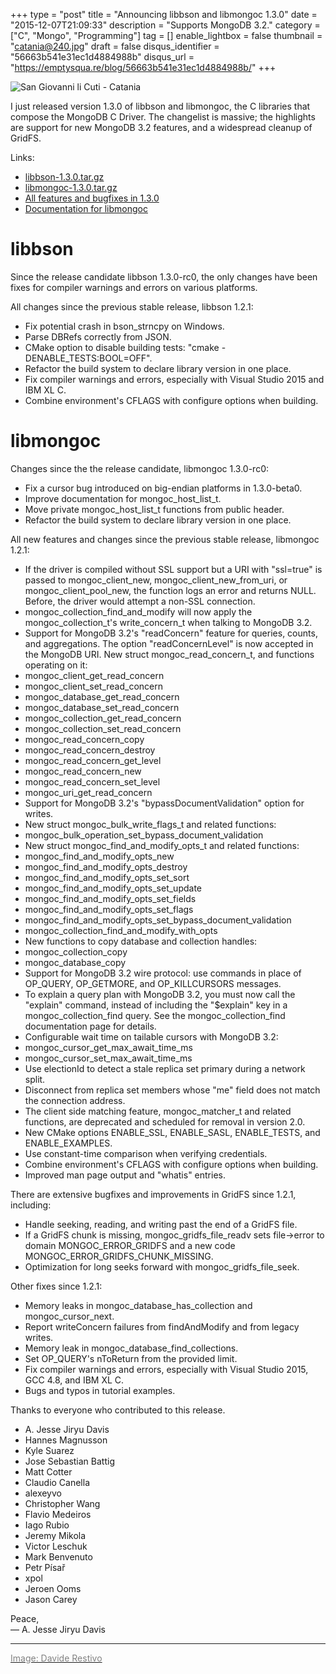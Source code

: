 +++
type = "post"
title = "Announcing libbson and libmongoc 1.3.0"
date = "2015-12-07T21:09:33"
description = "Supports MongoDB 3.2."
category = ["C", "Mongo", "Programming"]
tag = []
enable_lightbox = false
thumbnail = "catania@240.jpg"
draft = false
disqus_identifier = "56663b541e31ec1d4884988b"
disqus_url = "https://emptysqua.re/blog/56663b541e31ec1d4884988b/"
+++

<p><img style="display:block; margin-left:auto; margin-right:auto;" src="catania.jpg" alt="San Giovanni li Cuti - Catania" title="San Giovanni li Cuti - Catania" /></p>
<p>I just released version 1.3.0 of libbson and libmongoc, the C libraries that compose the MongoDB C Driver. The changelist is massive; the highlights are support for new MongoDB 3.2 features, and a widespread cleanup of GridFS.</p>
<p>Links:</p>
<ul>
<li><a href="https://github.com/mongodb/libbson/releases/download/1.3.0/libbson-1.3.0.tar.gz">libbson-1.3.0.tar.gz</a></li>
<li><a href="https://github.com/mongodb/mongo-c-driver/releases/download/1.3.0/mongo-c-driver-1.3.0.tar.gz">libmongoc-1.3.0.tar.gz</a></li>
<li><a href="https://jira.mongodb.org/issues/?filter=18525">All features and bugfixes in 1.3.0</a></li>
<li><a href="http://api.mongodb.org/c/">Documentation for libmongoc</a></li>
</ul>
<h1 id="libbson">libbson</h1>
<p>Since the release candidate libbson 1.3.0-rc0, the only changes have been fixes for compiler warnings and errors on various platforms.</p>
<p>All changes since the previous stable release, libbson 1.2.1:</p>
<ul>
<li>Fix potential crash in bson_strncpy on Windows.</li>
<li>Parse DBRefs correctly from JSON.</li>
<li>CMake option to disable building tests: "cmake -DENABLE_TESTS:BOOL=OFF".</li>
<li>Refactor the build system to declare library version in one place.</li>
<li>Fix compiler warnings and errors, especially with Visual Studio 2015
    and IBM XL C.</li>
<li>Combine environment's CFLAGS with configure options when building.</li>
</ul>
<h1 id="libmongoc">libmongoc</h1>
<p>Changes since the the release candidate, libmongoc 1.3.0-rc0:</p>
<ul>
<li>Fix a cursor bug introduced on big-endian platforms in 1.3.0-beta0.</li>
<li>Improve documentation for mongoc_host_list_t.</li>
<li>Move private mongoc_host_list_t functions from public header.</li>
<li>Refactor the build system to declare library version in one place.</li>
</ul>
<p>All new features and changes since the previous stable release, libmongoc 1.2.1:</p>
<ul>
<li>If the driver is compiled without SSL support but a URI with "ssl=true"
    is passed to mongoc_client_new, mongoc_client_new_from_uri, or
    mongoc_client_pool_new, the function logs an error and returns NULL. Before,
    the driver would attempt a non-SSL connection.</li>
<li>mongoc_collection_find_and_modify will now apply the mongoc_collection_t's
    write_concern_t when talking to MongoDB 3.2.</li>
<li>Support for MongoDB 3.2's "readConcern" feature for queries, counts, and
    aggregations. The option "readConcernLevel" is now accepted in the MongoDB
    URI. New struct mongoc_read_concern_t, and functions operating on it:</li>
<li>mongoc_client_get_read_concern</li>
<li>mongoc_client_set_read_concern</li>
<li>mongoc_database_get_read_concern</li>
<li>mongoc_database_set_read_concern</li>
<li>mongoc_collection_get_read_concern</li>
<li>mongoc_collection_set_read_concern</li>
<li>mongoc_read_concern_copy</li>
<li>mongoc_read_concern_destroy</li>
<li>mongoc_read_concern_get_level</li>
<li>mongoc_read_concern_new</li>
<li>mongoc_read_concern_set_level</li>
<li>mongoc_uri_get_read_concern</li>
<li>Support for MongoDB 3.2's "bypassDocumentValidation" option for writes.</li>
<li>New struct mongoc_bulk_write_flags_t and related functions:</li>
<li>mongoc_bulk_operation_set_bypass_document_validation</li>
<li>New struct mongoc_find_and_modify_opts_t and related functions:</li>
<li>mongoc_find_and_modify_opts_new</li>
<li>mongoc_find_and_modify_opts_destroy</li>
<li>mongoc_find_and_modify_opts_set_sort</li>
<li>mongoc_find_and_modify_opts_set_update</li>
<li>mongoc_find_and_modify_opts_set_fields</li>
<li>mongoc_find_and_modify_opts_set_flags</li>
<li>mongoc_find_and_modify_opts_set_bypass_document_validation</li>
<li>mongoc_collection_find_and_modify_with_opts</li>
<li>New functions to copy database and collection handles:</li>
<li>mongoc_collection_copy</li>
<li>mongoc_database_copy</li>
<li>Support for MongoDB 3.2 wire protocol: use commands in place of OP_QUERY,
    OP_GETMORE, and OP_KILLCURSORS messages.</li>
<li>To explain a query plan with MongoDB 3.2, you must now call the "explain"
    command, instead of including the "$explain" key in a mongoc_collection_find
    query. See the mongoc_collection_find documentation page for details.</li>
<li>Configurable wait time on tailable cursors with MongoDB 3.2:</li>
<li>mongoc_cursor_get_max_await_time_ms</li>
<li>mongoc_cursor_set_max_await_time_ms</li>
<li>Use electionId to detect a stale replica set primary during a network split.</li>
<li>Disconnect from replica set members whose "me" field does not match the
    connection address.</li>
<li>The client side matching feature, mongoc_matcher_t and related functions,
    are deprecated and scheduled for removal in version 2.0.</li>
<li>New CMake options ENABLE_SSL, ENABLE_SASL, ENABLE_TESTS, and ENABLE_EXAMPLES.</li>
<li>Use constant-time comparison when verifying credentials.</li>
<li>Combine environment's CFLAGS with configure options when building.</li>
<li>Improved man page output and "whatis" entries.</li>
</ul>
<p>There are extensive bugfixes and improvements in GridFS since 1.2.1, including:</p>
<ul>
<li>Handle seeking, reading, and writing past the end of a GridFS file.</li>
<li>If a GridFS chunk is missing, mongoc_gridfs_file_readv sets file-&gt;error to
    domain MONGOC_ERROR_GRIDFS and a new code MONGOC_ERROR_GRIDFS_CHUNK_MISSING.</li>
<li>Optimization for long seeks forward with mongoc_gridfs_file_seek.</li>
</ul>
<p>Other fixes since 1.2.1:</p>
<ul>
<li>Memory leaks in mongoc_database_has_collection and mongoc_cursor_next.</li>
<li>Report writeConcern failures from findAndModify and from legacy writes.</li>
<li>Memory leak in mongoc_database_find_collections.</li>
<li>Set OP_QUERY's nToReturn from the provided limit.</li>
<li>Fix compiler warnings and errors, especially with Visual Studio 2015,
    GCC 4.8, and IBM XL C.</li>
<li>Bugs and typos in tutorial examples.</li>
</ul>
<p>Thanks to everyone who contributed to this release.</p>
<ul>
<li>A. Jesse Jiryu Davis</li>
<li>Hannes Magnusson</li>
<li>Kyle Suarez</li>
<li>Jose Sebastian Battig</li>
<li>Matt Cotter</li>
<li>Claudio Canella</li>
<li>alexeyvo</li>
<li>Christopher Wang</li>
<li>Flavio Medeiros</li>
<li>Iago Rubio</li>
<li>Jeremy Mikola</li>
<li>Victor Leschuk</li>
<li>Mark Benvenuto</li>
<li>Petr P&iacute;sa&#345;</li>
<li>xpol</li>
<li>Jeroen Ooms</li>
<li>Jason Carey</li>
</ul>
<p>Peace,<br />
 &mdash; A. Jesse Jiryu Davis</p>
<hr />
<p><a href="https://www.flickr.com/photos/somemixedstuff/517880144/"><span style="color:gray">Image: Davide Restivo</span></a></p>
